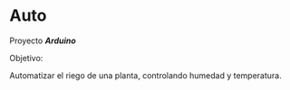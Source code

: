 Auto
====

Proyecto ***Arduino***

Objetivo:

Automatizar el riego de una planta, controlando humedad y temperatura.